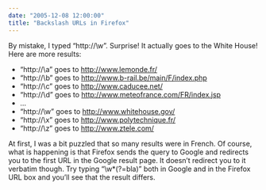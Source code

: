 ```yaml
---
date: "2005-12-08 12:00:00"
title: "Backslash URLs in Firefox"
---
```




By mistake, I typed &ldquo;http://\\w&rdquo;. Surprise! It actually goes to the White House! Here are more results:

- &ldquo;http://\\a&rdquo; goes to http://www.lemonde.fr/
- &ldquo;http://\\b&rdquo; goes to http://www.b-rail.be/main/F/index.php
- &ldquo;http://\\c&rdquo; goes to http://www.caducee.net/
- &ldquo;http://\\d&rdquo; goes to http://www.meteofrance.com/FR/index.jsp
- &hellip;
- &ldquo;http://\\w&rdquo; goes to http://www.whitehouse.gov/
- &ldquo;http://\\x&rdquo; goes to http://www.polytechnique.fr/
- &ldquo;http://\\z&rdquo; goes to http://www.ztele.com/


At first, I was a bit puzzled that so many results were in French. Of course, what is happening is that Firefox sends the query to Google and redirects you to the first URL in the Google result page. It doesn&rsquo;t redirect you to it verbatim though. Try typing &ldquo;\\w*(?=bla)&rdquo; both in Google and in the Firefox URL box and you&rsquo;ll see that the result differs.

